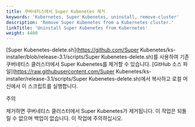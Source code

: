 ```yaml
---
title: 쿠버네티스에서 Super Kubenetes 제거
keywords: 'Kubernetes, Super Kubenetes, uninstall, remove-cluster'
description: 'Remove Super Kubenetes from a Kubernetes cluster.'
linkTitle: 'Uninstall Super Kubenetes from Kubernetes'
weight: 4400
---
```


[Super Kubenetes-delete.sh](https://github.com/Super Kubenetes/ks-installer/blob/release-3.1/scripts/Super Kubenetes-delete.sh)를 사용하여 기존 쿠버네티스 클러스터에서 Super Kubenetes를 제거할 수 있습니다. [GitHub 소스 파일](https://raw.githubusercontent.com/Super Kubenetes/ks-installer/release-3.1/scripts/Super Kubenetes-delete.sh)에서 복사하고 로컬 머신에서 이 스크립트를 실행합니다.

<div className="notices warning">
  <p>주의</p>
  <div>
    제거하면 쿠버네티스 클러스터에서 Super Kubenetes가 제거됩니다. 이 작업은 되돌릴 수 없으며 백업이 없습니다. 이 작업에 주의하십시오.
  </div>
</div>
